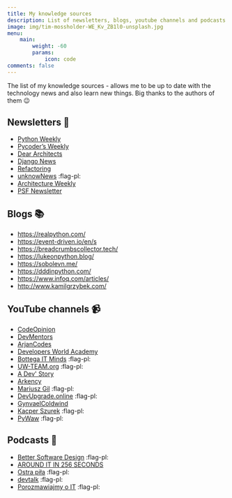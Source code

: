 ```yaml
---
title: My knowledge sources
description: List of newsletters, blogs, youtube channels and podcasts that I like
image: img/tim-mossholder-WE_Kv_ZB1l0-unsplash.jpg
menu:
    main:
        weight: -60
        params: 
            icon: code
comments: false
---
```


The list of my knowledge sources - allows me to be up to date with the technology news and also learn new things. 
Big thanks to the authors of them :wink:


## Newsletters :email:

- [Python Weekly](https://www.pythonweekly.com/)
- [Pycoder’s Weekly](https://pycoders.com/)
- [Dear Architects](https://www.deararchitects.xyz/)
- [Django News](https://django-news.com/)
- [Refactoring](https://refactoring.fm/)
- [unknowNews](https://news.mrugalski.pl/) :flag-pl:
- [Architecture Weekly](https://www.architecture-weekly.com/) 
- [PSF Newsletter](https://www.python.org/psf/newsletter/)

## Blogs :books:

- https://realpython.com/
- https://event-driven.io/en/s
- https://breadcrumbscollector.tech/
- https://lukeonpython.blog/
- https://sobolevn.me/
- https://dddinpython.com/
- https://www.infoq.com/articles/
- http://www.kamilgrzybek.com/

## YouTube channels :video_camera:

- [CodeOpinion](https://www.youtube.com/channel/UC3RKA4vunFAfrfxiJhPEplw)
- [DevMentors](https://www.youtube.com/c/DevMentors)
- [ArjanCodes](https://www.youtube.com/c/ArjanCodes)
- [Developers World Academy](https://www.youtube.com/c/DevelopersWorldAcademy/featured)
- [Bottega IT Minds](https://www.youtube.com/c/BottegaITMinds/featured) :flag-pl:
- [UW-TEAM.org](https://www.youtube.com/c/uwteamorg/videos) :flag-pl:
- [A Dev' Story](https://www.youtube.com/c/ADevStory/videos)
- [Arkency](https://www.youtube.com/c/Arkency/videos)
- [Mariusz Gil](https://www.youtube.com/c/MariuszGil) :flag-pl:
- [DevUpgrade.online](https://www.youtube.com/channel/UCvNne80z8XObPYIhDwnKDrg) :flag-pl:
- [GynvaelColdwind](https://www.youtube.com/user/GynvaelColdwind/featured)
- [Kacper Szurek](https://www.youtube.com/c/KacperSzurek/featured) :flag-pl:
- [PyWaw](https://www.youtube.com/user/PyWaw) :flag-pl:

## Podcasts :microphone:

- [Better Software Design](https://bettersoftwaredesign.pl/) :flag-pl:
- [AROUND IT IN 256 SECONDS](https://nurkiewicz.com/)
- [Ostra piła](https://ostrapila.pl/) :flag-pl:
- [devtalk](https://devtalk.pl/) :flag-pl:
- [Porozmawiajmy o IT](https://porozmawiajmyoit.pl/) :flag-pl:

